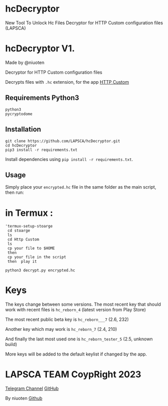 # hcDecryptor
New Tool To Unlock Hc Files  Decryptor for HTTP Custom configuration files (LAPSCA)

# hcDecryptor V1.

Made by @niuoten

Decryptor for HTTP Custom configuration files

Decrypts files with `.hc` extension, for the app [HTTP Custom](https://play.google.com/store/apps/details?id=xyz.easypro.httpcustom)

## Requirements Python3 

    python3
    pycryptodome

## Installation

    git clone https://github.com/LAPSCA/hcDecryptor.git
    cd hcDecryptor
    pip3 install -r requirements.txt

Install dependencies using `pip install -r requirements.txt`.

## Usage

Simply place your `encrypted.hc` file in the same folder as the main script, then run:
# in Termux : 
    'termux-setup-stoarge 
     cd stoarge 
     ls 
     cd Http Custom 
     ls 
     cp your file to $HOME  
     then 
     cp your file in the script 
     then  play it 

    python3 decrypt.py encrypted.hc

# Keys

The keys change between some versions. The most recent key that should work with recent files is `hc_reborn_4` (latest version from Play Store)

The most recent public beta key is `hc_reborn___7` (2.6, 232)

Another key which may work is `hc_reborn_7` (2.4, 210)

And finally the last most used one is `hc_reborn_tester_5` (2.5, unknown build)

More keys will be added to the default keylist if changed by the app. 


# LAPSCA TEAM CoypRight 2023 
[Telegram Channel](https://t.me/estkan3a) [GitHub](https://github.com/LAPSCA) 

By niuoten [Github](https://github.com/niuoten)





